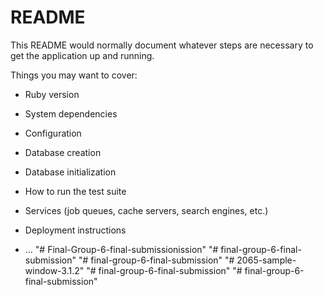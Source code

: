 # README

This README would normally document whatever steps are necessary to get the
application up and running.

Things you may want to cover:

* Ruby version

* System dependencies

* Configuration

* Database creation

* Database initialization

* How to run the test suite

* Services (job queues, cache servers, search engines, etc.)

* Deployment instructions

* ...
"# Final-Group-6-final-submissionission" 
"# final-group-6-final-submission" 
"# final-group-6-final-submission" 
"# 2065-sample-window-3.1.2" 
"# final-group-6-final-submission" 
"# final-group-6-final-submission" 

